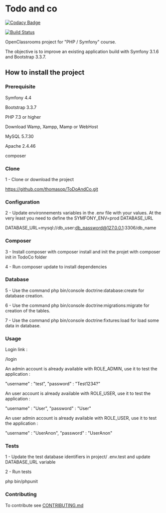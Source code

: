 # Todo and co

[![Codacy Badge](https://app.codacy.com/project/badge/Grade/1e157ee5f90245c08f8e53ce525d320c)](https://www.codacy.com/gh/thomasop/ToDoAndCo/dashboard?utm_source=github.com&amp;utm_medium=referral&amp;utm_content=thomasop/ToDoAndCo&amp;utm_campaign=Badge_Grade)

[![Build Status](https://travis-ci.com/thomasop/ToDoAndCo.svg?branch=master)](https://travis-ci.com/thomasop/ToDoAndCo)

OpenClassrooms project for "PHP / Symfony" course.

The objective is to improve an existing application build with Symfony 3.1.6 and Bootstrap 3.3.7.

## How to install the project

### Prerequisite

Symfony 4.4

Bootstrap 3.3.7

PHP 7.3 or higher

Download Wamp, Xampp, Mamp or WebHost

MySQL 5.7.30

Apache 2.4.46

composer

### Clone

1 - Clone or download the project

https://github.com/thomasop/ToDoAndCo.git

### Configuration

2 - Update environnements variables in the .env file with your values. At the very least you need to define the SYMFONY_ENV=prod DATABASE_URL

DATABASE_URL=mysql://db_user:db_password@127.0.0.1:3306/db_name

### Composer

3 - Install composer with composer install and init the projet with composer init in TodoCo folder

4 - Run composer update to install dependencies

### Database

5 - Use the command php bin/console doctrine:database:create for database creation.

6 - Use the command php bin/console doctrine:migrations:migrate for creation of the tables.

7 - Use the command php bin/console doctrine:fixtures:load for load some data in database.

### Usage

Login link :

/login

An admin account is already available with ROLE_ADMIN, use it to test the application :

"username" : "test",
"password" : "Test1234?"

An user account is already available with ROLE_USER, use it to test the application :

"username" : "User",
"password" : "User"

An user admin account is already available with ROLE_USER, use it to test the application :

"username" : "UserAnon",
"password" : "UserAnon"

### Tests

1 - Update the test database identifiers in project/ .env.test and update DATABASE_URL variable

2 - Run tests

php bin/phpunit

### Contributing

To contribute see [CONTRIBUTING.md](https://github.com/thomasop/ToDoAndCo/blob/master/CONTRIBUTING.md)
